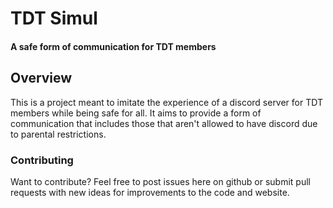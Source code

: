 # TDT Simul
#### A safe form of communication for TDT members

## Overview

This is a project meant to imitate the experience of a discord server for TDT members while being safe for all. It aims to provide a form of communication that includes those that aren't allowed to have discord due to parental restrictions.

### Contributing
Want to contribute? Feel free to post issues here on github or submit pull requests with new ideas for improvements to the code and website.